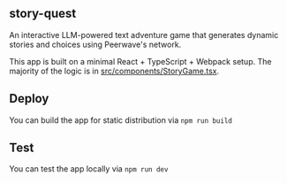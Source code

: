 ## story-quest

An interactive LLM-powered text adventure game that generates dynamic stories and choices using Peerwave's network.

This app is built on a minimal React + TypeScript + Webpack setup.
The majority of the logic is in [src/components/StoryGame.tsx](src/components/StoryGame.tsx).

## Deploy

You can build the app for static distribution via `npm run build`

## Test

You can test the app locally via `npm run dev`
